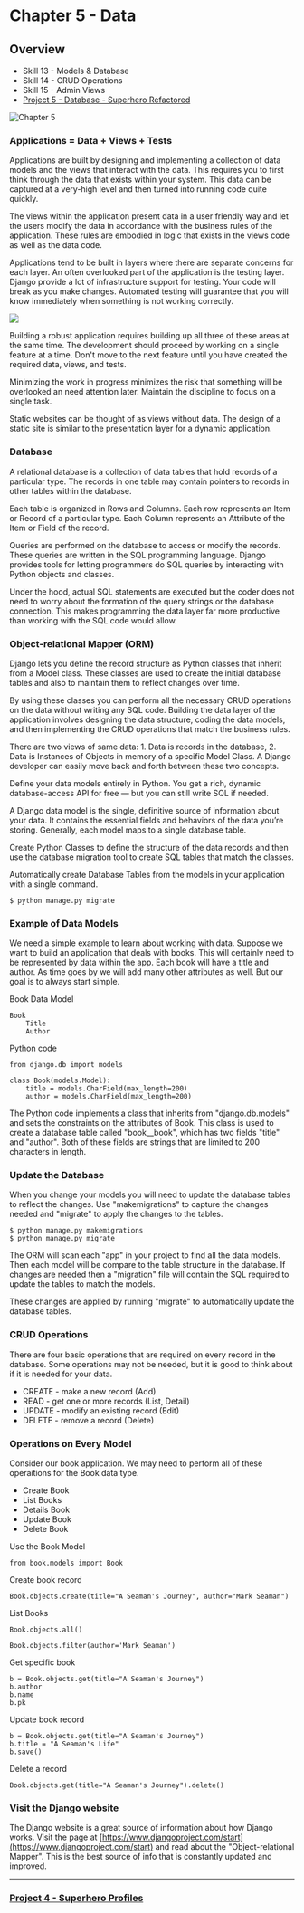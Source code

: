 # Chapter 5 - Data

## Overview

- Skill 13 - Models & Database
- Skill 14 - CRUD Operations
- Skill 15 - Admin Views
- [Project 5 - Database - Superhero Refactored](../project/5)

![Chapter 5](img/chapter-5.jpg)


### Applications = Data + Views + Tests

Applications are built by designing and implementing a collection of data
models and the views that interact with the data.  This requires you to first
think through the data that exists within your system.  This data can be 
captured at a very-high level and then turned into running code quite quickly.

The views within the application present data in a user friendly way and let
the users modify the data in accordance with the business rules of the 
application.  These rules are embodied in logic that exists in the views code
as well as the data code.

Applications tend to be built in layers where there are separate concerns for
each layer.  An often overlooked part of the application is the testing layer.
Django provide a lot of infrastructure support for testing.  Your code will
break as you make changes.  Automated testing will guarantee that you will 
know immediately when something is not working correctly.

![](AppLayers.png)

Building a robust application requires building up all three of these areas
at the same time.  The development should proceed by working on a single 
feature at a time.  Don't move to the next feature until you have created the
required data, views, and tests.

Minimizing the work in progress minimizes the risk that something will be
overlooked an need attention later.  Maintain the discipline to focus on a
single task.

Static websites can be thought of as views without data.  The design of a 
static site is similar to the presentation layer for a dynamic application.


### Database

A relational database is a collection of data tables that hold records of a
particular type.  The records in one table may contain pointers to records in
other tables within the database.

Each table is organized in Rows and Columns.  Each row represents an Item or 
Record of a particular type.  Each Column represents an Attribute of the Item 
or Field of the record.

Queries are performed on the database to access or modify the records.  These
queries are written in the SQL programming language.  Django provides tools
for letting programmers do SQL queries by interacting with Python objects and
classes.

Under the hood, actual SQL statements are executed but the coder does not need
to worry about the formation of the query strings or the database connection.
This makes programming the data layer far more productive than working with the
SQL code would allow.


### Object-relational Mapper (ORM)

Django lets you define the record structure as Python classes that inherit
from a Model class.  These classes are used to create the initial database
tables and also to maintain them to reflect changes over time. 

By using these classes you can perform all the necessary CRUD operations on
the data without writing any SQL code.  Building the data layer of the 
application involves designing the data structure, coding the data models, and
then implementing the CRUD operations that match the business rules.

There are two views of same data:  1. Data is records in the database, 2. Data
is Instances of Objects in memory of a specific Model Class.  A Django developer
can easily move back and forth between these two concepts.

Define your data models entirely in Python. You get a rich, dynamic 
database-access API for free — but you can still write SQL if needed.

A Django data model is the single, definitive source of information about your 
data. It contains the essential fields and behaviors of the data you’re storing. 
Generally, each model maps to a single database table.

Create Python Classes to define the structure of the data records and then
use the database migration tool to create SQL tables that match the classes.

Automatically create Database Tables from the models in your application 
with a single command.

    $ python manage.py migrate


### Example of Data Models

We need a simple example to learn about working with data.  Suppose we want 
to build an application that deals with books.  This will certainly need to 
be represented by data within the app.  Each book will have a title and author.
As time goes by we will add many other attributes as well.  But our goal is
to always start simple.

Book Data Model

    Book
        Title
        Author

Python code

    from django.db import models

    class Book(models.Model):
        title = models.CharField(max_length=200)
        author = models.CharField(max_length=200)

The Python code implements a class that inherits from "django.db.models" and
sets the constraints on the attributes of Book.  This class is used to create
a database table called "book__book", which has two fields "title" and "author".
Both of these fields are strings that are limited to 200 characters in length.


### Update the Database

When you change your models you will need to update the database tables to
reflect the changes.  Use "makemigrations" to capture the changes needed and
"migrate" to apply the changes to the tables.

    $ python manage.py makemigrations
    $ python manage.py migrate


The ORM will scan each "app" in your project to find all the data models. Then
each model will be compare to the table structure in the database. If changes
are needed then a "migration" file will contain the SQL required to update
the tables to match the models.

These changes are applied by running "migrate" to automatically update
the database tables.


### CRUD Operations

There are four basic operations that are required on every record in the 
database.  Some operations may not be needed, but it is good to think about
if it is needed for your data.

* CREATE - make a new record (Add)
* READ - get one or more records (List, Detail)
* UPDATE - modify an existing record (Edit)
* DELETE - remove a record (Delete)


### Operations on Every Model

Consider our book application.  We may need to perform all of these operaitions
for the Book data type.

* Create Book
* List Books
* Details Book
* Update Book
* Delete Book


Use the Book Model

    from book.models import Book

Create book record

    Book.objects.create(title="A Seaman's Journey", author="Mark Seaman")

List Books

    Book.objects.all()

    Book.objects.filter(author='Mark Seaman')

Get specific book

    b = Book.objects.get(title="A Seaman's Journey")
    b.author
    b.name
    b.pk

Update book record

    b = Book.objects.get(title="A Seaman's Journey")
    b.title = "A Seaman's Life"
    b.save()
    
Delete a record
    
    Book.objects.get(title="A Seaman's Journey").delete()


### Visit the Django website

The Django website is a great source of information about how Django works.
Visit the page at 
[https://www.djangoproject.com/start](https://www.djangoproject.com/start)
and read about the "Object-relational Mapper".  This is the best source of
info that is constantly updated and improved.


---

### [Project 4 - Superhero Profiles](../project/4)

